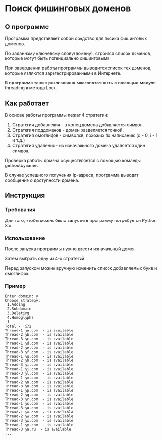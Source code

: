 # Поиск фишинговых доменов

## О программе
Программа представляет собой средство для посика фишинговых доменов.

По заданному ключевому слову(домену), строится список доменов, которые могут быть потенциально фишинговыми.

При завершении работы программы выводится список тех доменов, которые являются зарегестрированными в Интернете.

В программе также реализована многопоточность с помощью модуля threading и метода Lock.

## Как работает
В основе работы программы лежат 4 стратегии:
1. Стратегия добавления - в конец домена добавляется символ.
2. Стратегия поддоменов - домен разделяется точкой.
3. Стратегия омоглифов - символов, похожих по написанию (о - 0, i - 1 и т.д.)
4. Стратегия удаления - из изначального домена удаляется один символ.

Проверка работы домена осуществляется с помощью команды gethostbyname.

В случае успешного получения ip-адреса, программа выводит сообщение о доступности домена.

## Инструкция

### Требования
Для того, чтобы можно было запустить программу потребуется Python 3.x

### Использование
После запуска программы нужно ввести изначальный домен.

Затем выбрать одну из 4-х стратегий. 

Перед запуском можно вручную изменить список добавляемых букв и омоглифов.

### Пример

    Enter domain: y
    Choose strategy: 
     1.Adding 
     2.Subdomain 
     3.Deleting 
     4.Homoglyphs 
     1
    Total -  572
    Thread-1 ya.com  - is available
    Thread-2 yb.com  - is available
    Thread-3 yc.com  - is available
    Thread-1 yd.com  - is available
    Thread-2 ye.com  - is available
    Thread-3 yf.com  - is available
    Thread-1 yg.com  - is available
    Thread-2 yh.com  - is available
    Thread-3 yi.com  - is available
    Thread-1 yj.com  - is available
    Thread-3 yl.com  - is available
    Thread-1 ym.com  - is available
    Thread-2 yn.com  - is available
    Thread-3 yo.com  - is available
    Thread-1 yp.com  - is available
    Thread-2 yq.com  - is available
    Thread-3 yr.com  - is available
    Thread-1 ys.com  - is available
    Thread-3 yu.com  - is available
    Thread-1 yv.com  - is available
    Thread-2 yw.com  - is available
    Thread-3 yx.com  - is available
    Thread-1 yy.com  - is available
    Thread-3 ya.ru  - is available
    ...
